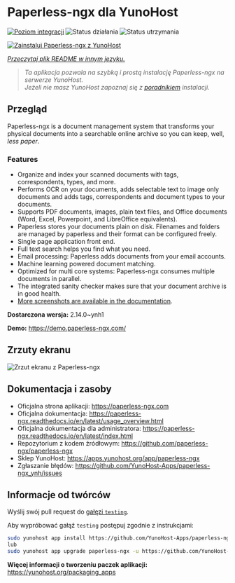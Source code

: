 <!--
To README zostało automatycznie wygenerowane przez <https://github.com/YunoHost/apps/tree/master/tools/readme_generator>
Nie powinno być ono edytowane ręcznie.
-->

# Paperless-ngx dla YunoHost

[![Poziom integracji](https://apps.yunohost.org/badge/integration/paperless-ngx)](https://ci-apps.yunohost.org/ci/apps/paperless-ngx/)
![Status działania](https://apps.yunohost.org/badge/state/paperless-ngx)
![Status utrzymania](https://apps.yunohost.org/badge/maintained/paperless-ngx)

[![Zainstaluj Paperless-ngx z YunoHost](https://install-app.yunohost.org/install-with-yunohost.svg)](https://install-app.yunohost.org/?app=paperless-ngx)

*[Przeczytaj plik README w innym języku.](./ALL_README.md)*

> *Ta aplikacja pozwala na szybką i prostą instalację Paperless-ngx na serwerze YunoHost.*  
> *Jeżeli nie masz YunoHost zapoznaj się z [poradnikiem](https://yunohost.org/install) instalacji.*

## Przegląd

Paperless-ngx is a document management system that transforms your physical documents into a searchable online archive so you can keep, well, *less paper*.

### Features

* Organize and index your scanned documents with tags, correspondents, types, and more.
* Performs OCR on your documents, adds selectable text to image only documents and adds tags, correspondents and document types to your documents.
* Supports PDF documents, images, plain text files, and Office documents (Word, Excel, Powerpoint, and LibreOffice equivalents).
* Paperless stores your documents plain on disk. Filenames and folders are managed by paperless and their format can be configured freely.
* Single page application front end.
* Full text search helps you find what you need.
* Email processing: Paperless adds documents from your email accounts.
* Machine learning powered document matching.
* Optimized for multi core systems: Paperless-ngx consumes multiple documents in parallel.
* The integrated sanity checker makes sure that your document archive is in good health.
* [More screenshots are available in the documentation](https://paperless-ngx.readthedocs.io/en/latest/screenshots.html).


**Dostarczona wersja:** 2.14.0~ynh1

**Demo:** <https://demo.paperless-ngx.com/>

## Zrzuty ekranu

![Zrzut ekranu z Paperless-ngx](./doc/screenshots/documents-wchrome-dark.png)

## Dokumentacja i zasoby

- Oficjalna strona aplikacji: <https://paperless-ngx.com>
- Oficjalna dokumentacja: <https://paperless-ngx.readthedocs.io/en/latest/usage_overview.html>
- Oficjalna dokumentacja dla administratora: <https://paperless-ngx.readthedocs.io/en/latest/index.html>
- Repozytorium z kodem źródłowym: <https://github.com/paperless-ngx/paperless-ngx>
- Sklep YunoHost: <https://apps.yunohost.org/app/paperless-ngx>
- Zgłaszanie błędów: <https://github.com/YunoHost-Apps/paperless-ngx_ynh/issues>

## Informacje od twórców

Wyślij swój pull request do [gałęzi `testing`](https://github.com/YunoHost-Apps/paperless-ngx_ynh/tree/testing).

Aby wypróbować gałąź `testing` postępuj zgodnie z instrukcjami:

```bash
sudo yunohost app install https://github.com/YunoHost-Apps/paperless-ngx_ynh/tree/testing --debug
lub
sudo yunohost app upgrade paperless-ngx -u https://github.com/YunoHost-Apps/paperless-ngx_ynh/tree/testing --debug
```

**Więcej informacji o tworzeniu paczek aplikacji:** <https://yunohost.org/packaging_apps>

